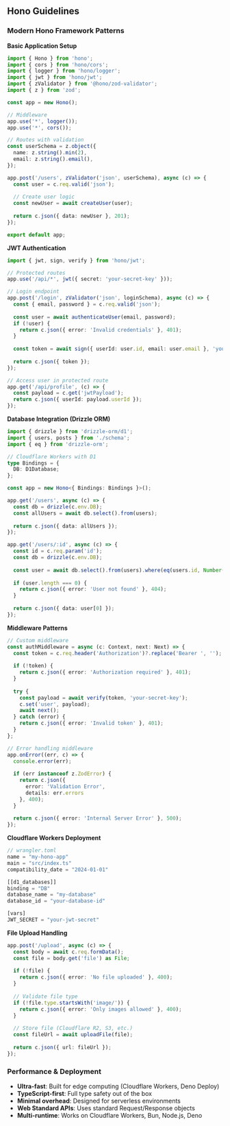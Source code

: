 ## Hono Guidelines

### Modern Hono Framework Patterns

**Basic Application Setup**
```typescript
import { Hono } from 'hono';
import { cors } from 'hono/cors';
import { logger } from 'hono/logger';
import { jwt } from 'hono/jwt';
import { zValidator } from '@hono/zod-validator';
import { z } from 'zod';

const app = new Hono();

// Middleware
app.use('*', logger());
app.use('*', cors());

// Routes with validation
const userSchema = z.object({
  name: z.string().min(2),
  email: z.string().email(),
});

app.post('/users', zValidator('json', userSchema), async (c) => {
  const user = c.req.valid('json');
  
  // Create user logic
  const newUser = await createUser(user);
  
  return c.json({ data: newUser }, 201);
});

export default app;
```

**JWT Authentication**
```typescript
import { jwt, sign, verify } from 'hono/jwt';

// Protected routes
app.use('/api/*', jwt({ secret: 'your-secret-key' }));

// Login endpoint
app.post('/login', zValidator('json', loginSchema), async (c) => {
  const { email, password } = c.req.valid('json');
  
  const user = await authenticateUser(email, password);
  if (!user) {
    return c.json({ error: 'Invalid credentials' }, 401);
  }
  
  const token = await sign({ userId: user.id, email: user.email }, 'your-secret-key');
  
  return c.json({ token });
});

// Access user in protected route
app.get('/api/profile', (c) => {
  const payload = c.get('jwtPayload');
  return c.json({ userId: payload.userId });
});
```

**Database Integration (Drizzle ORM)**
```typescript
import { drizzle } from 'drizzle-orm/d1';
import { users, posts } from './schema';
import { eq } from 'drizzle-orm';

// Cloudflare Workers with D1
type Bindings = {
  DB: D1Database;
};

const app = new Hono<{ Bindings: Bindings }>();

app.get('/users', async (c) => {
  const db = drizzle(c.env.DB);
  const allUsers = await db.select().from(users);
  
  return c.json({ data: allUsers });
});

app.get('/users/:id', async (c) => {
  const id = c.req.param('id');
  const db = drizzle(c.env.DB);
  
  const user = await db.select().from(users).where(eq(users.id, Number(id)));
  
  if (user.length === 0) {
    return c.json({ error: 'User not found' }, 404);
  }
  
  return c.json({ data: user[0] });
});
```

**Middleware Patterns**
```typescript
// Custom middleware
const authMiddleware = async (c: Context, next: Next) => {
  const token = c.req.header('Authorization')?.replace('Bearer ', '');
  
  if (!token) {
    return c.json({ error: 'Authorization required' }, 401);
  }
  
  try {
    const payload = await verify(token, 'your-secret-key');
    c.set('user', payload);
    await next();
  } catch (error) {
    return c.json({ error: 'Invalid token' }, 401);
  }
};

// Error handling middleware
app.onError((err, c) => {
  console.error(err);
  
  if (err instanceof z.ZodError) {
    return c.json({ 
      error: 'Validation Error', 
      details: err.errors 
    }, 400);
  }
  
  return c.json({ error: 'Internal Server Error' }, 500);
});
```

**Cloudflare Workers Deployment**
```typescript
// wrangler.toml
name = "my-hono-app"
main = "src/index.ts"
compatibility_date = "2024-01-01"

[[d1_databases]]
binding = "DB"
database_name = "my-database"
database_id = "your-database-id"

[vars]
JWT_SECRET = "your-jwt-secret"
```

**File Upload Handling**
```typescript
app.post('/upload', async (c) => {
  const body = await c.req.formData();
  const file = body.get('file') as File;
  
  if (!file) {
    return c.json({ error: 'No file uploaded' }, 400);
  }
  
  // Validate file type
  if (!file.type.startsWith('image/')) {
    return c.json({ error: 'Only images allowed' }, 400);
  }
  
  // Store file (Cloudflare R2, S3, etc.)
  const fileUrl = await uploadFile(file);
  
  return c.json({ url: fileUrl });
});
```

### Performance & Deployment
- **Ultra-fast**: Built for edge computing (Cloudflare Workers, Deno Deploy)
- **TypeScript-first**: Full type safety out of the box
- **Minimal overhead**: Designed for serverless environments
- **Web Standard APIs**: Uses standard Request/Response objects
- **Multi-runtime**: Works on Cloudflare Workers, Bun, Node.js, Deno
